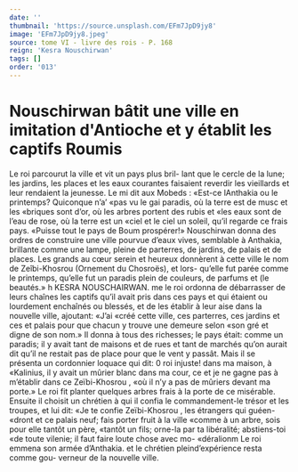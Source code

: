 ```yaml
---
date: ''
thumbnail: 'https://source.unsplash.com/EFm7JpD9jy8'
image: 'EFm7JpD9jy8.jpeg'
source: tome VI - livre des rois - P. 168
reign: 'Kesra Nouschirwan'
tags: []
order: '013'
---
```


# Nouschirwan bâtit une ville en imitation d'Antioche et y établit les captifs Roumis

Le roi parcourut la ville et vit un pays plus bril- lant que le cercle de la lune; les jardins, les places et les eaux courantes faisaient reverdir les vieillards et leur rendaient la jeunesse. Le mi dit aux Mobeds : «Est-ce lAnthakia ou le printemps? Quiconque n’a’
«pas vu le gai paradis, où la terre est de musc et les «briques sont d’or, où les arbres portent des rubis et
«les eaux sont de l’eau de rose, où la terre est un
«ciel et le ciel un soleil, qu’il regarde ce frais pays. «Puisse tout le pays de Boum prospérer!»
Nouschirwan donna des ordres de construire une ville pourvue d’eaux vives, semblable à Anthakia, brillante comme une lampe, pleine de parterres, de jardins, de palais et de places. Les grands au cœur serein et heureux donnèrent à cette ville le nom
de Zeîbi-Khosrou (Ornement du Chosroës), et lors- qu’elle fut parée comme le printemps, qu’elle fut un paradis plein de couleurs, de parfums et (le beautés.»
h
KESRA NOUSCHAIRWAN. me
le roi ordonna de débarrasser de leurs chaînes les captifs qu’il avait pris dans ces pays et qui étaient
ou lourdement enchaînés ou blessés, et de les établir
à leur aise dans la nouvelle ville, ajoutant: «J’ai
«créé cette ville, ces parterres, ces jardins et ces
et palais pour que chacun y trouve une demeure selon «son gré et digne de son nom.» Il donna à tous des richesses; le pays était: comme un paradis; il y avait tant de maisons et de rues et tant de marchés qu’on aurait dit qu’il ne restait pas de place pour que le vent y passât. Mais il se présenta un cordonnier loquace qui dit: 0 roi injuste! dans ma maison, à «Kalinius, il y avait un mûrier blanc dans ma cour,
ce et je ne gagne pas à m’établir dans ce Zeïbi-Khosrou ,
«où il n’y a pas de mûriers devant ma porte.» Le
roi fit planter quelques arbres frais à la porte de ce misérable.
Ensuite il choisit un chrétien à qui il confia le commandement-le trésor et les troupes, et lui dit: «Je te confie Zeïbi-Khosrou , les étrangers qui guéen-
«dront et ce palais neuf; fais porter fruit à la ville «comme à un arbre, sois pour elle tantôt un père, «tantôt un fils; orne-la par ta libéralité; abstiens-toi
«de toute vilenie; il faut faire loute chose avec mo- «déralionm Le roi emmena son armée d’Anthakia.
et le chrétien pleind’expérience resta comme gou- verneur de la nouvelle ville.
